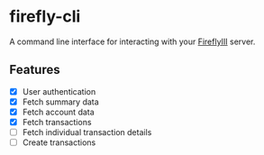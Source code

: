 # firefly-cli
A command line interface for interacting with your [FireflyIII](https://www.firefly-iii.org/) server.

## Features
- [x] User authentication
- [x] Fetch summary data
- [x] Fetch account data
- [x] Fetch transactions
- [ ] Fetch individual transaction details
- [ ] Create transactions
